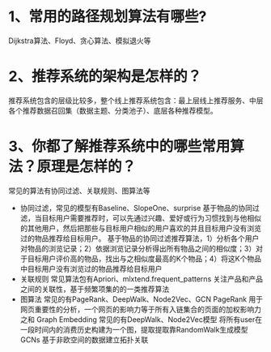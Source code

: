 # 1、常用的路径规划算法有哪些?
Dijkstra算法、Floyd、贪心算法、模拟退火等

# 2、推荐系统的架构是怎样的？
推荐系统包含的层级比较多，整个线上推荐系统包含：最上层线上推荐服务、中层各个推荐数据召回集（数据主题、分类池子）、底层各种推荐模型。

# 3、你都了解推荐系统中的哪些常用算法？原理是怎样的？
常见的算法有协同过滤、关联规则、图算法等
+ 协同过滤，常见的模型有Baseline、SlopeOne、surprise
基于物品的协同过滤，当目标用户需要推荐时，可以先通过兴趣、爱好或行为习惯找到与他相似的其他用户，然后把那些与目标用户相似的用户喜欢的并且目标用户没有浏览过的物品推荐给目标用户。
基于物品的协同过滤推荐算法，1）分析各个用户对物品的浏览记录；2）依据浏览记录分析得出所有物品之间的相似度；3）对于目标用户评价高的物品，找出与之相似度最高的K个物品；4）将这K个物品中目标用户没有浏览过的物品推荐给目标用户
+ 关联规则 常见算法包有Apriori、mlxtend.frequent_patterns 
关注产品和产品之间的关联性，基于频繁项集的的一类推荐算法
+ 图算法 常见的有PageRank、DeepWalk、Node2Vec、GCN
PageRank 用于网页重要性的分析，一个网页的影响力等于所有入链集合的页面的加权影响力之和
Graph Embedding 常见的有DeepWalk、Node2Vec模型
将所有user在一段时间内的消费历史构建为一个图，提取提取靠RandomWalk生成模型
GCNs 基于非欧空间的数据建立拓扑关联	

